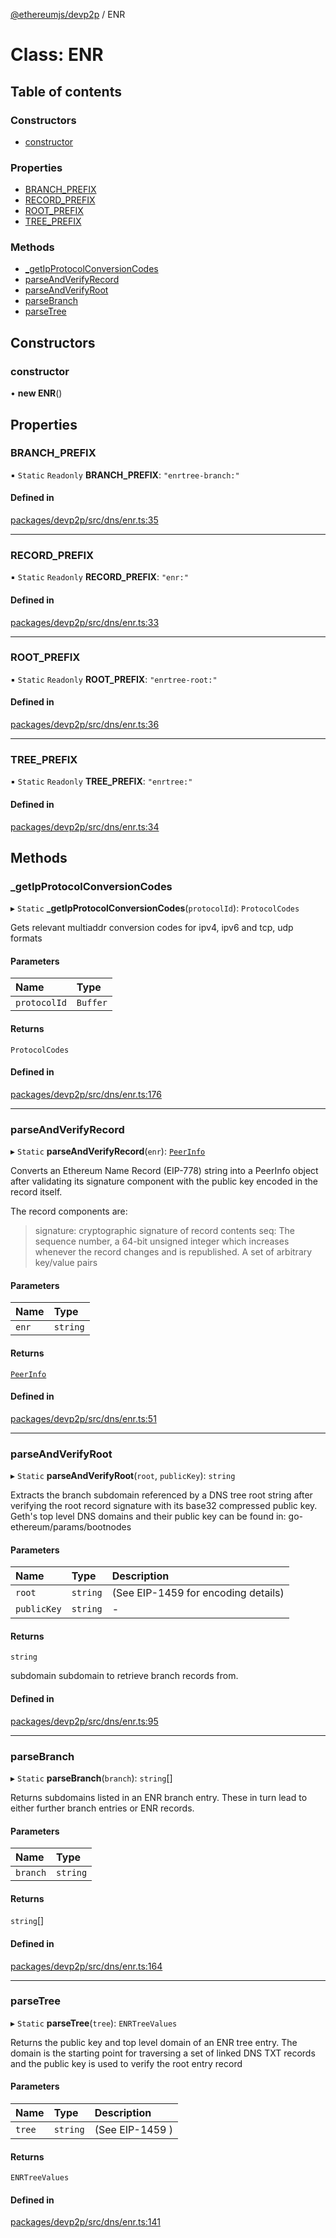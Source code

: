 [@ethereumjs/devp2p](../README.md) / ENR

# Class: ENR

## Table of contents

### Constructors

- [constructor](ENR.md#constructor)

### Properties

- [BRANCH\_PREFIX](ENR.md#branch_prefix)
- [RECORD\_PREFIX](ENR.md#record_prefix)
- [ROOT\_PREFIX](ENR.md#root_prefix)
- [TREE\_PREFIX](ENR.md#tree_prefix)

### Methods

- [\_getIpProtocolConversionCodes](ENR.md#_getipprotocolconversioncodes)
- [parseAndVerifyRecord](ENR.md#parseandverifyrecord)
- [parseAndVerifyRoot](ENR.md#parseandverifyroot)
- [parseBranch](ENR.md#parsebranch)
- [parseTree](ENR.md#parsetree)

## Constructors

### constructor

• **new ENR**()

## Properties

### BRANCH\_PREFIX

▪ `Static` `Readonly` **BRANCH\_PREFIX**: ``"enrtree-branch:"``

#### Defined in

[packages/devp2p/src/dns/enr.ts:35](https://github.com/ethereumjs/ethereumjs-monorepo/blob/master/packages/devp2p/src/dns/enr.ts#L35)

___

### RECORD\_PREFIX

▪ `Static` `Readonly` **RECORD\_PREFIX**: ``"enr:"``

#### Defined in

[packages/devp2p/src/dns/enr.ts:33](https://github.com/ethereumjs/ethereumjs-monorepo/blob/master/packages/devp2p/src/dns/enr.ts#L33)

___

### ROOT\_PREFIX

▪ `Static` `Readonly` **ROOT\_PREFIX**: ``"enrtree-root:"``

#### Defined in

[packages/devp2p/src/dns/enr.ts:36](https://github.com/ethereumjs/ethereumjs-monorepo/blob/master/packages/devp2p/src/dns/enr.ts#L36)

___

### TREE\_PREFIX

▪ `Static` `Readonly` **TREE\_PREFIX**: ``"enrtree:"``

#### Defined in

[packages/devp2p/src/dns/enr.ts:34](https://github.com/ethereumjs/ethereumjs-monorepo/blob/master/packages/devp2p/src/dns/enr.ts#L34)

## Methods

### \_getIpProtocolConversionCodes

▸ `Static` **_getIpProtocolConversionCodes**(`protocolId`): `ProtocolCodes`

Gets relevant multiaddr conversion codes for ipv4, ipv6 and tcp, udp formats

#### Parameters

| Name | Type |
| :------ | :------ |
| `protocolId` | `Buffer` |

#### Returns

`ProtocolCodes`

#### Defined in

[packages/devp2p/src/dns/enr.ts:176](https://github.com/ethereumjs/ethereumjs-monorepo/blob/master/packages/devp2p/src/dns/enr.ts#L176)

___

### parseAndVerifyRecord

▸ `Static` **parseAndVerifyRecord**(`enr`): [`PeerInfo`](../interfaces/PeerInfo.md)

Converts an Ethereum Name Record (EIP-778) string into a PeerInfo object after validating
its signature component with the public key encoded in the record itself.

The record components are:
> signature: cryptographic signature of record contents
> seq: The sequence number, a 64-bit unsigned integer which increases whenever
       the record changes and is republished.
> A set of arbitrary key/value pairs

#### Parameters

| Name | Type |
| :------ | :------ |
| `enr` | `string` |

#### Returns

[`PeerInfo`](../interfaces/PeerInfo.md)

#### Defined in

[packages/devp2p/src/dns/enr.ts:51](https://github.com/ethereumjs/ethereumjs-monorepo/blob/master/packages/devp2p/src/dns/enr.ts#L51)

___

### parseAndVerifyRoot

▸ `Static` **parseAndVerifyRoot**(`root`, `publicKey`): `string`

Extracts the branch subdomain referenced by a DNS tree root string after verifying
the root record signature with its base32 compressed public key. Geth's top level DNS
domains and their public key can be found in: go-ethereum/params/bootnodes

#### Parameters

| Name | Type | Description |
| :------ | :------ | :------ |
| `root` | `string` | (See EIP-1459 for encoding details) |
| `publicKey` | `string` | - |

#### Returns

`string`

subdomain subdomain to retrieve branch records from.

#### Defined in

[packages/devp2p/src/dns/enr.ts:95](https://github.com/ethereumjs/ethereumjs-monorepo/blob/master/packages/devp2p/src/dns/enr.ts#L95)

___

### parseBranch

▸ `Static` **parseBranch**(`branch`): `string`[]

Returns subdomains listed in an ENR branch entry. These in turn lead to
either further branch entries or ENR records.

#### Parameters

| Name | Type |
| :------ | :------ |
| `branch` | `string` |

#### Returns

`string`[]

#### Defined in

[packages/devp2p/src/dns/enr.ts:164](https://github.com/ethereumjs/ethereumjs-monorepo/blob/master/packages/devp2p/src/dns/enr.ts#L164)

___

### parseTree

▸ `Static` **parseTree**(`tree`): `ENRTreeValues`

Returns the public key and top level domain of an ENR tree entry.
The domain is the starting point for traversing a set of linked DNS TXT records
and the public key is used to verify the root entry record

#### Parameters

| Name | Type | Description |
| :------ | :------ | :------ |
| `tree` | `string` | (See EIP-1459 ) |

#### Returns

`ENRTreeValues`

#### Defined in

[packages/devp2p/src/dns/enr.ts:141](https://github.com/ethereumjs/ethereumjs-monorepo/blob/master/packages/devp2p/src/dns/enr.ts#L141)
